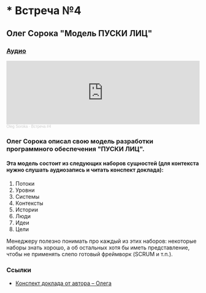 # * Встреча №4

## Олег Сорока "Модель ПУСКИ ЛИЦ"

### [Аудио](https://soundcloud.com/oleg-soroka/vstrecha-4)

<iframe width="100%" height="166" scrolling="no" frameborder="no" allow="autoplay" src="https://w.soundcloud.com/player/?url=https%3A//api.soundcloud.com/tracks/1630941876&color=%23ff5500&auto_play=false&hide_related=false&show_comments=true&show_user=true&show_reposts=false&show_teaser=true"></iframe><div style="font-size: 10px; color: #cccccc;line-break: anywhere;word-break: normal;overflow: hidden;white-space: nowrap;text-overflow: ellipsis; font-family: Interstate,Lucida Grande,Lucida Sans Unicode,Lucida Sans,Garuda,Verdana,Tahoma,sans-serif;font-weight: 100;"><a href="https://soundcloud.com/oleg-soroka" title="Oleg Soroka" target="_blank" style="color: #cccccc; text-decoration: none;">Oleg Soroka</a> · <a href="https://soundcloud.com/oleg-soroka/vstrecha-4" title="Встреча #4" target="_blank" style="color: #cccccc; text-decoration: none;">Встреча #4</a></div>

### Олег Сорока описал свою модель разработки программного обеспечения "ПУСКИ ЛИЦ".

#### Эта модель состоит из следующих наборов сущностей (для контекста нужно слушать аудиозапись и читать конспект доклада):

1. Потоки
2. Уровни
3. Системы
4. Контексты
5. Истории
6. Люди
7. Идеи
8. Цели

Менеджеру полезно понимать про каждый из этих наборов: некоторые наборы знать хорошо, а об остальных хотя бы иметь представление, чтобы не применять слепо готовый фреймворк (SCRUM и т.п.).

### Ссылки

- [Конспект доклада от автора – Олега](https://workflowy.com/s/5054462ca015/9uwwsO1NTvANj92F)
